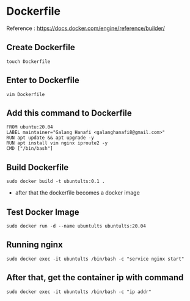 # Dockerfile
Reference : https://docs.docker.com/engine/reference/builder/

## Create Dockerfile

```
touch Dockerfile
```

## Enter to Dockerfile

```
vim Dockerfile
```

## Add this command to Dockerfile

```
FROM ubuntu:20.04
LABEL maintainer="Galang Hanafi <galanghanafi8@gmail.com>"
RUN apt update && apt upgrade -y
RUN apt install vim nginx iproute2 -y
CMD ["/bin/bash"]
```

## Build Dockerfile

```
sudo docker build -t ubuntults:0.1 .
```

- after that the dockerfile becomes a docker image

## Test Docker Image

```
sudo docker run -d --name ubuntults ubuntults:20.04
```

## Running nginx

```
sudo docker exec -it ubuntults /bin/bash -c "service nginx start"
```

## After that, get the container ip with command

```
sudo docker exec -it ubuntults /bin/bash -c "ip addr"
```
